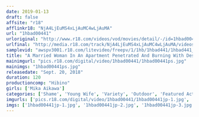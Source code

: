```yaml
---
date: 2019-01-13
draft: false
affsite: "r18"
afflinkr18: "NjA4LjEuMS4xLjAuMC4wLjAuMA"
url: "1hbad00441"
urloriginal: "http://www.r18.com/videos/vod/movies/detail/-/id=1hbad00441"
urlfinal: "http://media.r18.com/track/NjA4LjEuMS4xLjAuMC4wLjAuMA/videos/vod/movies/detail/-/id=1hbad00441"
samplevid: "awspv3001.r18.com/litevideo/freepv/1/1hb/1hbad441/1hbad441_dmb_w.mp4"
title: "A Married Woman In An Apartment Penetrated And Burning With Desire. Her Horny Father-In-Law Turns Up Unexpectedly And Rapes Her. The Humiliating Acts Turn Her On And Her Lustful Body Is Penetrated By The Cocks Of Her Neighbors. Mika Aikawa"
mainimgurl: "pics.r18.com/digital/video/1hbad00441/1hbad00441ps.jpg"
mainimgs: "1hbad00441ps.jpg"
releasedate: "Sept. 20, 2018"
duration: 120
productioncomp: "Hibino"
girls: ['Mika Aikawa']
categories: ['Shame', 'Young Wife', 'Variety', 'Outdoor', 'Featured Actress', 'Training', 'Hi-Def']
imgurls: ['pics.r18.com/digital/video/1hbad00441/1hbad00441jp-1.jpg', 'pics.r18.com/digital/video/1hbad00441/1hbad00441jp-2.jpg', 'pics.r18.com/digital/video/1hbad00441/1hbad00441jp-3.jpg', 'pics.r18.com/digital/video/1hbad00441/1hbad00441jp-4.jpg', 'pics.r18.com/digital/video/1hbad00441/1hbad00441jp-5.jpg', 'pics.r18.com/digital/video/1hbad00441/1hbad00441jp-6.jpg', 'pics.r18.com/digital/video/1hbad00441/1hbad00441jp-7.jpg', 'pics.r18.com/digital/video/1hbad00441/1hbad00441jp-8.jpg', 'pics.r18.com/digital/video/1hbad00441/1hbad00441jp-9.jpg', 'pics.r18.com/digital/video/1hbad00441/1hbad00441jp-10.jpg', 'pics.r18.com/digital/video/1hbad00441/1hbad00441jp-11.jpg', 'pics.r18.com/digital/video/1hbad00441/1hbad00441jp-12.jpg', 'pics.r18.com/digital/video/1hbad00441/1hbad00441jp-13.jpg', 'pics.r18.com/digital/video/1hbad00441/1hbad00441jp-14.jpg', 'pics.r18.com/digital/video/1hbad00441/1hbad00441jp-15.jpg', 'pics.r18.com/digital/video/1hbad00441/1hbad00441jp-16.jpg', 'pics.r18.com/digital/video/1hbad00441/1hbad00441jp-17.jpg', 'pics.r18.com/digital/video/1hbad00441/1hbad00441jp-18.jpg', 'pics.r18.com/digital/video/1hbad00441/1hbad00441jp-19.jpg', 'pics.r18.com/digital/video/1hbad00441/1hbad00441jp-20.jpg']
imgs: ['1hbad00441jp-1.jpg', '1hbad00441jp-2.jpg', '1hbad00441jp-3.jpg', '1hbad00441jp-4.jpg', '1hbad00441jp-5.jpg', '1hbad00441jp-6.jpg', '1hbad00441jp-7.jpg', '1hbad00441jp-8.jpg', '1hbad00441jp-9.jpg', '1hbad00441jp-10.jpg', '1hbad00441jp-11.jpg', '1hbad00441jp-12.jpg', '1hbad00441jp-13.jpg', '1hbad00441jp-14.jpg', '1hbad00441jp-15.jpg', '1hbad00441jp-16.jpg', '1hbad00441jp-17.jpg', '1hbad00441jp-18.jpg', '1hbad00441jp-19.jpg', '1hbad00441jp-20.jpg']
---
```

